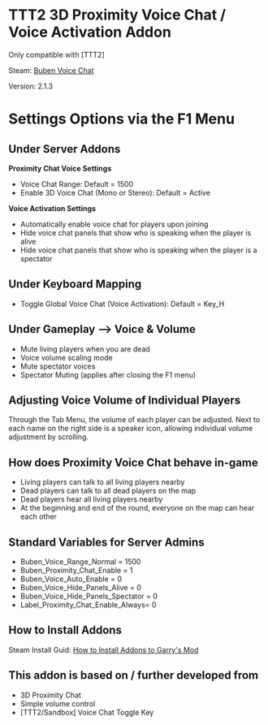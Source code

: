 # TTT2 3D Proximity Voice Chat / Voice Activation Addon

Only compatible with [TTT2]

Steam: [Buben Voice Chat](https://steamcommunity.com/sharedfiles/filedetails/?id=3157291533)

Version: 2.1.3

# Settings Options via the F1 Menu

## Under Server Addons

**Proximity Chat Voice Settings**

- Voice Chat Range: Default = 1500
- Enable 3D Voice Chat (Mono or Stereo): Default = Active

**Voice Activation Settings**

- Automatically enable voice chat for players upon joining
- Hide voice chat panels that show who is speaking when the player is alive
- Hide voice chat panels that show who is speaking when the player is a spectator

## Under Keyboard Mapping

- Toggle Global Voice Chat (Voice Activation): Default = Key_H

## Under Gameplay --> Voice & Volume

- Mute living players when you are dead
- Voice volume scaling mode
- Mute spectator voices
- Spectator Muting (applies after closing the F1 menu)

## Adjusting Voice Volume of Individual Players

Through the Tab Menu, the volume of each player can be adjusted. Next to each name on the right side is a speaker icon, allowing individual volume adjustment by scrolling.

## How does Proximity Voice Chat behave in-game

- Living players can talk to all living players nearby
- Dead players can talk to all dead players on the map
- Dead players hear all living players nearby
- At the beginning and end of the round, everyone on the map can hear each other

## Standard Variables for Server Admins

- Buben_Voice_Range_Normal = 1500
- Buben_Proximity_Chat_Enable = 1
- Buben_Voice_Auto_Enable = 0
- Buben_Voice_Hide_Panels_Alive = 0
- Buben_Voice_Hide_Panels_Spectator = 0
- Label_Proximity_Chat_Enable_Always= 0

## How to Install Addons

Steam Install Guid: [How to Install Addons to Garry's Mod](https://steamcommunity.com/sharedfiles/filedetails/?id=2779576036)

## This addon is based on / further developed from

- 3D Proximity Chat
- Simple volume control
- [TTT2/Sandbox] Voice Chat Toggle Key
